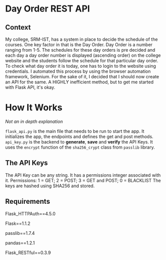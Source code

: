 # Day Order REST API
## Context
My college, SRM-IST, has a system in place to decide the schedule of the courses. One key factor in that is the Day Order. Day Order is a number ranging from 1-5. The schedules for these day orders is pre decided and each day a day order number is displayed (ascending order) on the college website and the students follow the schedule for that particular day order. To check what day order it is today, one has to login to the website using credentials. I automated this process by using the browser automation framework, Selenium. For the sake of it, I decided that I should now create an API for the same. A HIGHLY inefficient method, but to get me started with Flask API, it's okay.

# How It Works
_Not an in depth explanation_

`flask_api.py` is the main file that needs to be run to start the app. It initializes the app, the endpoints and defines the get and post methods.
`api_key.py` is the backend to **generate**, **save** and **verify** the API Keys. It uses the `encrypt` function of the `sha256_crypt` class from `passlib` library.
## The API Keys
The API Key can be any string. It has a permissions integer associated with it. Permissions: 1 = GET; 2 = POST; 3 = GET and POST; 0 = BLACKLIST
The keys are hashed using SHA256 and stored.

## Requirements

Flask_HTTPAuth==4.5.0

Flask==1.1.2

passlib==1.7.4

pandas==1.2.1

Flask_RESTful==0.3.9